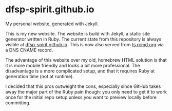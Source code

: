 # dfsp-spirit.github.io
My personal website, generated with Jekyll.

This is my new website. The website is build with Jekyll, a static site generator written in Ruby. The current state from this repository is always visible at [dfsp-spirit.github.io](https://dfsp-spirit.github.io/). This is now also served from [ts.rcmd.org](https://ts.rcmd.org/) via a DNS CNAME record.

The advantage of this website over my old, homebrew HTML solution is that it is more mobile friendly and looks a bit more professional. The disadvantage is a more complicated setup, and that it requires Ruby at generation time (not at runtime).

I decided that this pros outweight the cons, especially since GitHub takes away the major part of the Ruby pain though: you only need to get it to work once for the initial repo setup unless you want to preview locally before committing.
